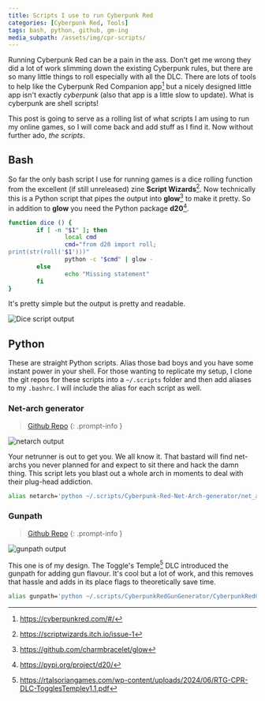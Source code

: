 ```yaml
---
title: Scripts I use to run Cyberpunk Red
categories: [Cyberpunk Red, Tools]
tags: bash, python, github, gm-ing
media_subpath: /assets/img/cpr-scripts/
---
```


Running Cyberpunk Red can be a pain in the ass. Don't get me wrong they did a lot of work slimming down the existing Cyberpunk rules, but there are so many little things to roll especially with all the DLC. There are lots of tools to help like the Cyberpunk Red Companion app[^companion] but a nicely designed little app isn't exactly *cyberpunk* (also that app is a little slow to update). What is cyberpunk are shell scripts!

This post is going to serve as a rolling list of what scripts I am using to run my online games, so I will come back and add stuff as I find it. Now without further ado, *the scripts*.

## Bash

So far the only bash script I use for running games is a dice rolling function from the excellent (if still unreleased) zine **Script Wizards**[^script-wiz]. Now technically this is a Python script that pipes the output into **glow**[^glow] to make it pretty. So in addition to **glow** you need the Python package **d20**[^d20-py].

```bash
function dice () {
        if [ -n "$1" ]; then
                local cmd
                cmd="from d20 import roll;
print(str(roll('$1')))"
                python -c "$cmd" | glow -
        else
                echo "Missing statement"
        fi
}
```

It's pretty simple but the output is pretty and readable.

![Dice script output](dice_script.webp)

## Python

These are straight Python scripts. Alias those bad boys and you have some instant power in your shell. For those wanting to replicate my setup, I clone the git repos for these scripts into a `~/.scripts` folder and then add aliases to my `.bashrc`. I will include the alias for each script as well.

### Net-arch generator

> [Github Repo][net-gen]
{: .prompt-info }

![netarch output](netarch.webp)

Your netrunner is out to get you. We all know it. That bastard will find net-archs you never planned for and expect to sit there and hack the damn thing. This script lets you blast out a whole arch in moments to deal with their plug-head addiction.

```bash
alias netarch='python ~/.scripts/Cyberpunk-Red-Net-Arch-generator/net_arch_gen_2.0.py'
```

### Gunpath

> [Github Repo][gunpath]
{: .prompt-info }

![gunpath output](gunpath.webp)

This one is of my design. The Toggle's Temple[^togs] DLC introduced the gunpath for adding gun flavour. It's cool but a lot of work, and this removes that hassle and adds in its place flags to theoretically save time.

```bash
alias gunpath='python ~/.scripts/CyberpunkRedGunGenerator/CyberpunkRedGunGenerator.py'
```

[^companion]: <https://cyberpunkred.com/#/>
[^script-wiz]: <https://scriptwizards.itch.io/issue-1>
[^d20-py]: <https://pypi.org/project/d20/>
[^glow]: <https://github.com/charmbracelet/glow>
[^togs]: <https://rtalsoriangames.com/wp-content/uploads/2024/06/RTG-CPR-DLC-TogglesTemplev1.1.pdf>

[net-gen]: https://github.com/benjo121ben/Cyberpunk-Red-Net-Arch-generator
[gunpath]: https://github.com/LukeOssevoort/CyberpunkRedGunGenerator
